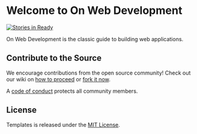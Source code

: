# Welcome to On Web Development
[![Stories in Ready](https://badge.waffle.io/wurde/onwebdevelopment.svg?label=ready&title=Ready)](http://waffle.io/wurde/onwebdevelopment)

On Web Development is the classic guide to building web applications.

## Contribute to the Source

We encourage contributions from the open source community! Check out our wiki on [how to proceed](https://github.com/wurde/onwebdevelopment/wiki/Contributing) or [fork it now](https://github.com/wurde/onwebdevelopment/fork).

A [code of conduct](https://github.com/wurde/onwebdevelopment/blob/master/CODE_OF_CONDUCT.md) protects all community members.

## License

Templates is released under the [MIT License](http://www.opensource.org/licenses/MIT).
